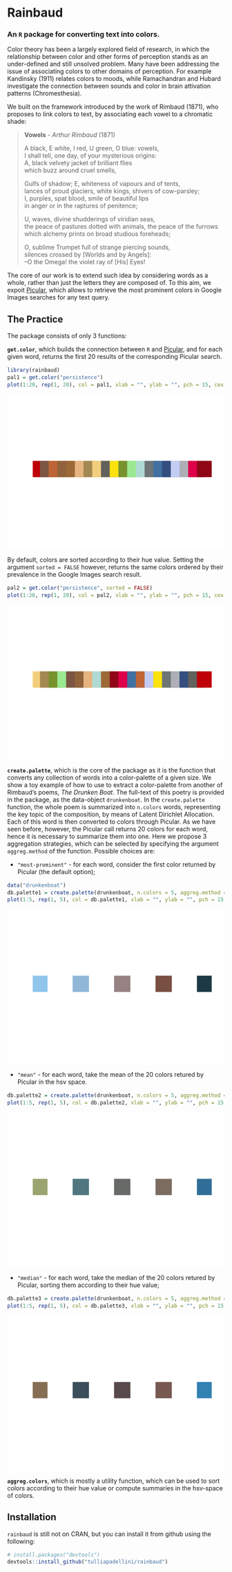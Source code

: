 
<!-- README.md is generated from README.Rmd. Please edit that file -->

# Rainbaud

### An `R` package for converting text into colors.

Color theory has been a largely explored field of research, in which the
relationship between color and other forms of perception stands as an
under-defined and still unsolved problem. Many have been addressing the
issue of associating colors to other domains of perception. For example
Kandinsky (1911) relates colors to moods, while Ramachandran and Hubard
investigate the connection between sounds and color in brain attivation
patterns (Chromesthesia).

We built on the framework introduced by the work of Rimbaud (1871), who
proposes to link colors to text, by associating each vowel to a
chromatic shade:

> **Vowels** - *Arthur Rimbaud* (1871)
> 
> A black, E white, I red, U green, O blue: vowels,  
> I shall tell, one day, of your mysterious origins:  
> A, black velvety jacket of brilliant flies  
> which buzz around cruel smells,
> 
> Gulfs of shadow; E, whiteness of vapours and of tents,  
> lances of proud glaciers, white kings, shivers of cow-parsley;  
> I, purples, spat blood, smile of beautiful lips  
> in anger or in the raptures of penitence;  
> 
> U, waves, divine shudderings of viridian seas,  
> the peace of pastures dotted with animals, the peace of the furrows  
> which alchemy prints on broad studious foreheads;  
> 
> O, sublime Trumpet full of strange piercing sounds,  
> silences crossed by \[Worlds and by Angels\]:  
> –O the Omega\! the violet ray of \[His\] Eyes\!

The core of our work is to extend such idea by considering words as a
whole, rather than just the letters they are composed of. To this aim,
we expoit [Picular](https:\\picular.co), which allows to retrieve the
most prominent colors in Google Images searches for any text query.

## The Practice

The package consists of only 3 functions:

**`get.color`**, which builds the connection between `R` and
[Picular](https:\\picular.co), and for each given word, returns the
first 20 results of the corresponding Picular search.

``` r
library(rainbaud)
pal1 = get.color("persistence")
plot(1:20, rep(1, 20), col = pal1, xlab = "", ylab = "", pch = 15, cex = 7, axes = FALSE)
```

<img src="README-unnamed-chunk-2-1.png" style="display: block; margin: auto;" />

By default, colors are sorted according to their hue value. Setting the
argument `sorted = FALSE` however, returns the same colors ordered by
their prevalence in the Google Images search result.

``` r
pal2 = get.color("persistence", sorted = FALSE)
plot(1:20, rep(1, 20), col = pal2, xlab = "", ylab = "", pch = 15, cex = 7, axes = FALSE)
```

<img src="README-unnamed-chunk-3-1.png" style="display: block; margin: auto;" />

**`create.palette`**, which is the core of the package as it is the
function that converts any collection of words into a color-palette of a
given size. We show a toy example of how to use to extract a
color-palette from another of Rimbaud’s poems, *The Drunken Boat*. The
full-text of this poetry is provided in the package, as the data-object
`drunkenboat`. In the `create.palette` function, the whole poem is
summarized into `n.colors` words, representing the key topic of the
composition, by means of Latent Dirichlet Allocation. Each of this word
is then converted to colors through Picular. As we have seen before,
however, the Picular call returns 20 colors for each word, hence it is
necessary to summarize them into one. Here we propose 3 aggregation
strategies, which can be selected by specifying the argument
`aggreg.method` of the function. Possible choices are:

  - `"most-prominent"` - for each word, consider the first color
    returned by Picular (the default option);

<!-- end list -->

``` r
data("drunkenboat")
db.palette1 = create.palette(drunkenboat, n.colors = 5, aggreg.method = "most-prominent")
plot(1:5, rep(1, 5), col = db.palette1, xlab = "", ylab = "", pch = 15, cex = 7, axes = FALSE)
```

<img src="README-unnamed-chunk-4-1.png" style="display: block; margin: auto;" />

  - `"mean"` - for each word, take the mean of the 20 colors retured by
    Picular in the hsv
space.

<!-- end list -->

``` r
db.palette2 = create.palette(drunkenboat, n.colors = 5, aggreg.method = "mean")
plot(1:5, rep(1, 5), col = db.palette2, xlab = "", ylab = "", pch = 15, cex = 7, axes = FALSE)
```

<img src="README-unnamed-chunk-5-1.png" style="display: block; margin: auto;" />

  - `"median"` - for each word, take the median of the 20 colors retured
    by Picular, sorting them according to their hue
value;

<!-- end list -->

``` r
db.palette3 = create.palette(drunkenboat, n.colors = 5, aggreg.method = "median")
plot(1:5, rep(1, 5), col = db.palette3, xlab = "", ylab = "", pch = 15, cex = 7, axes = FALSE)
```

<img src="README-unnamed-chunk-6-1.png" style="display: block; margin: auto;" />

**`aggreg.colors`**, which is mostly a utility function, which can be
used to sort colors according to their hue value or compute summaries in
the hsv-space of colors.

## Installation

`rainbaud` is still not on CRAN, but you can install it from github
using the following:

``` r
# install.packages("devtools")
devtools::install_github("tulliapadellini/rainbaud")
```
